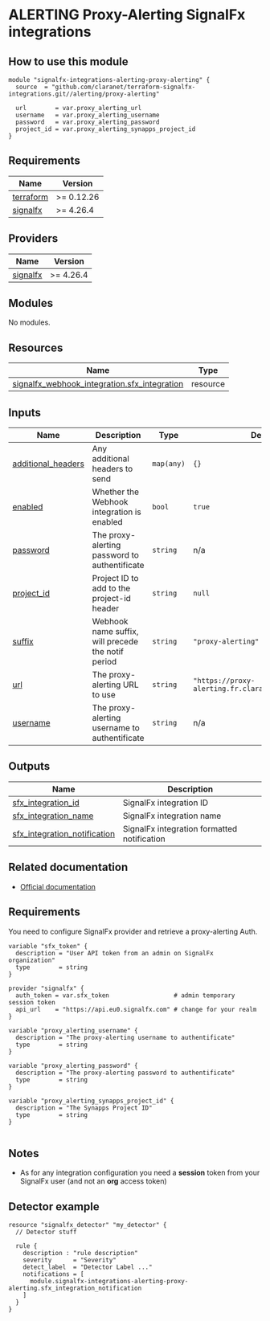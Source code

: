 # ALERTING Proxy-Alerting SignalFx integrations

## How to use this module

```hcl
module "signalfx-integrations-alerting-proxy-alerting" {
  source  = "github.com/claranet/terraform-signalfx-integrations.git//alerting/proxy-alerting"

  url        = var.proxy_alerting_url
  username   = var.proxy_alerting_username
  password   = var.proxy_alerting_password
  project_id = var.proxy_alerting_synapps_project_id
}

```

<!-- BEGIN_TF_DOCS -->
## Requirements

| Name | Version |
|------|---------|
| <a name="requirement_terraform"></a> [terraform](#requirement\_terraform) | >= 0.12.26 |
| <a name="requirement_signalfx"></a> [signalfx](#requirement\_signalfx) | >= 4.26.4 |

## Providers

| Name | Version |
|------|---------|
| <a name="provider_signalfx"></a> [signalfx](#provider\_signalfx) | >= 4.26.4 |

## Modules

No modules.

## Resources

| Name | Type |
|------|------|
| [signalfx_webhook_integration.sfx_integration](https://registry.terraform.io/providers/splunk-terraform/signalfx/latest/docs/resources/webhook_integration) | resource |

## Inputs

| Name | Description | Type | Default | Required |
|------|-------------|------|---------|:--------:|
| <a name="input_additional_headers"></a> [additional\_headers](#input\_additional\_headers) | Any additional headers to send | `map(any)` | `{}` | no |
| <a name="input_enabled"></a> [enabled](#input\_enabled) | Whether the Webhook integration is enabled | `bool` | `true` | no |
| <a name="input_password"></a> [password](#input\_password) | The proxy-alerting password to authentificate | `string` | n/a | yes |
| <a name="input_project_id"></a> [project\_id](#input\_project\_id) | Project ID to add to the project-id header | `string` | `null` | no |
| <a name="input_suffix"></a> [suffix](#input\_suffix) | Webhook name suffix, will precede the notif period | `string` | `"proxy-alerting"` | no |
| <a name="input_url"></a> [url](#input\_url) | The proxy-alerting URL to use | `string` | `"https://proxy-alerting.fr.clara.net/api/signalfx"` | no |
| <a name="input_username"></a> [username](#input\_username) | The proxy-alerting username to authentificate | `string` | n/a | yes |

## Outputs

| Name | Description |
|------|-------------|
| <a name="output_sfx_integration_id"></a> [sfx\_integration\_id](#output\_sfx\_integration\_id) | SignalFx integration ID |
| <a name="output_sfx_integration_name"></a> [sfx\_integration\_name](#output\_sfx\_integration\_name) | SignalFx integration name |
| <a name="output_sfx_integration_notification"></a> [sfx\_integration\_notification](#output\_sfx\_integration\_notification) | SignalFx integration formatted notification |
<!-- END_TF_DOCS -->

## Related documentation

* [Official documentation](https://docs.signalfx.com/en/latest/admin-guide/integrate-notifications.html#send-notifications-via-a-webhook-url)

## Requirements

You need to configure SignalFx provider and retrieve a proxy-alerting Auth.

```
variable "sfx_token" {
  description = "User API token from an admin on SignalFx organization"
  type        = string
}

provider "signalfx" {
  auth_token = var.sfx_token                  # admin temporary session token
  api_url    = "https://api.eu0.signalfx.com" # change for your realm
}

variable "proxy_alerting_username" {
  description = "The proxy-alerting username to authentificate"
  type        = string
}

variable "proxy_alerting_password" {
  description = "The proxy-alerting password to authentificate"
  type        = string
}

variable "proxy_alerting_synapps_project_id" {
  description = "The Synapps Project ID"
  type        = string
}


```

## Notes

* As for any integration configuration you need a **session** token from your SignalFx user (and not an **org** access token)

## Detector example

```
resource "signalfx_detector" "my_detector" {
  // Detector stuff

  rule {
    description : "rule description"
    severity      = "Severity"
    detect_label  = "Detector Label ..."
    notifications = [
      module.signalfx-integrations-alerting-proxy-alerting.sfx_integration_notification
    ]
  }
}
```
